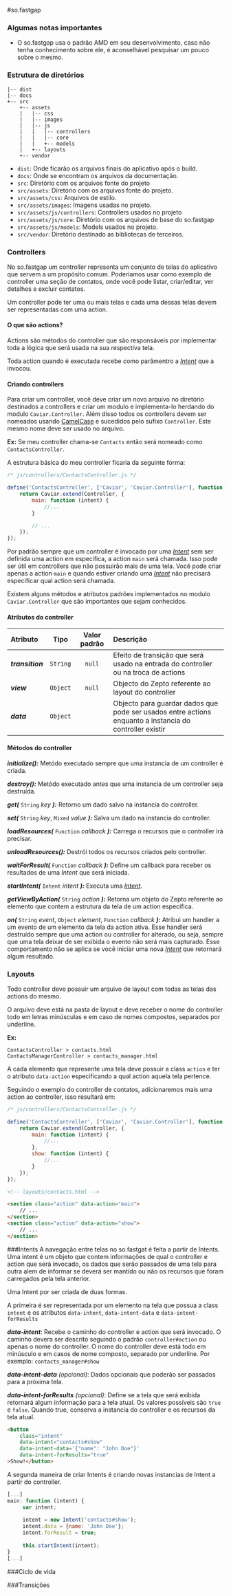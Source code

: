 #so.fastgap

### Algumas notas importantes
- O so.fastgap usa o padrão AMD em seu desenvolvimento, caso não tenha conhecimento sobre ele, é aconselhável pesquisar um pouco sobre o mesmo. 

### Estrutura de diretórios

```
|-- dist
|-- docs
+-- src
    +-- assets
    |   |-- css
    |   |-- images
    |   |-- js
    |   |   |-- controllers
    |   |   |-- core
    |   |   +-- models
    |   +-- layouts
    +-- vendor

```


- `dist`: Onde ficarão os arquivos finais do aplicativo após o build.
- `docs`: Onde se encontram os arquivos da documentação.
- `src`: Diretório com os arquivos fonte do projeto
- `src/assets`: Diretório com os arquivos fonte do projeto.
- `src/assets/css`: Arquivos de estilo.
- `src/assets/images`: Imagens usadas no projeto.
- `src/assets/js/controllers`: Controllers usados no projeto
- `src/assets/js/core`: Diretório com os arquivos de base do so.fastgap
- `src/assets/js/models`: Models usados no projeto.
- `src/vendor`: Diretório destinado as bibliotecas de terceiros.


### Controllers 

No so.fastgap um controller representa um conjunto de telas do aplicativo que servem a um propósito comum. 
Poderíamos usar como exemplo de controller uma seção de contatos, onde você pode listar, criar/editar, ver detalhes e excluir contatos.

Um controller pode ter uma ou mais telas e cada uma dessas telas devem ser representadas com uma action.

#### O que são actions?
Actions são métodos do controller que são responsáveis por implementar toda a lógica que será usada na sua respectiva tela.

Toda action quando é executada recebe como parâmentro a *[Intent](#intents)* que a invocou.
 
#### Criando controllers
Para criar um controller, você deve criar um novo arquivo no diretório destinados a controllers e criar um modulo e implementa-lo herdando do modulo `Caviar.Controller`. Além disso todos os controllers devem ser nomeados usando [CamelCase](http://pt.wikipedia.org/wiki/CamelCase) e sucedidos pelo sufixo `Controller`. Este mesmo nome deve ser usado no arquivo.

**Ex:** Se meu controller chama-se `Contacts` então será nomeado como `ContactsController`.


A estrutura básica do meu controller ficaria da seguinte forma:


```javascript
/* js/controllers/ContactsController.js */

define('ContactsController', ['Caviar', 'Caviar.Controller'], function (Caviar, Controller) {
    return Caviar.extend(Controller, {
        main: function (intent) {
            //...
        }

		// ...
	});
});
```

Por padrão sempre que um controller é invocado por uma *[Intent](#intents)* sem ser definida uma action em especifica, a action `main` será chamada. Isso pode ser útil em controllers que não possuirão mais de uma tela. Você pode criar apenas a action `main` e quando estiver criando uma *[Intent](#intents)* não precisará especificar qual action será chamada.


Existem alguns métodos e atributos padrões implementados no modulo `Caviar.Controller` que são importantes que sejam conhecidos.


#### Atributos do controller
| Atributo        | Tipo       | Valor padrão   | Descrição                        |
|:----------------|:----------:|:--------------:|:---------------------------------|
|***transition*** | `String`   | `null`         | Efeito de transição que será usado na entrada do controller ou na troca de actions |
|***view***       | `Object`   | `null`         | Objecto do Zepto referente ao layout do controller |
|***data***       | `Object`   |                | Objecto para guardar dados que pode ser usados entre actions enquanto a instancia do controller existir |

#### Métodos do controller

***initialize():*** Metódo executado sempre que uma instancia de um controller é criada.

***destroy():*** Metódo executado antes que uma instancia de um controller seja destruída.

***get(*** `String` *key* ***):*** Retorno um dado salvo na instancia do controller.

***set(*** `String` *key*, `Mixed` *value* ***):*** Salva um dado na instancia do controller.

***loadResources(*** `Function` *callback* ***):*** Carrega o recursos que o controller irá precisar.

***unloadResources():*** Destrói todos os recursos criados pelo controller.

***waitForResult(*** `Function` *callback* ***):*** Define um callback para receber os resultados de uma *Intent* que será iniciada.

***startIntent(*** `Intent` *intent* ***):*** Executa uma *[Intent](#intents)*.

***getViewByAction(*** `String` *action* ***):*** Retorna um objeto do Zepto referente ao elemento que contem a estrutura da tela de um action especifica.

***on(*** `String` *event*, `Object` *element*, `Function` *callback* ***):*** Atribui um handler a um evento de um elemento da tela da action ativa. Esse handler será destruído sempre que uma action ou controller for alterado, ou seja, sempre que uma tela deixar de ser exibida o evento não será mais capturado. Esse comportamento não se aplica se você iniciar uma nova *[Intent](#intents)* que retornará algum resultado.


### Layouts
Todo controller deve possuir um arquivo de layout com todas as telas das actions do mesmo. 

O arquivo deve está na pasta de layout e deve receber o nome do controller todo em letras minúsculas e em caso de nomes compostos, separados por underline.

**Ex:** 
```
ContactsController > contacts.html
ContactsManagerController > contacts_manager.html
``` 

A cada elemento que represente uma tela deve possuir a class `action` e ter o atributo `data-action` especificando a qual action aquela tela pertence.


Seguindo o exemplo do controller de contatos, adicionaremos mais uma action ao controller, isso resultará em:


```javascript
/* js/controllers/ContactsController.js */

define('ContactsController', ['Caviar', 'Caviar.Controller'], function (Caviar, Controller) {
    return Caviar.extend(Controller, {
        main: function (intent) {
            //...
        },
        show: function (intent) {
            //...
        }
	});
});
```

```html
<!-- layouts/contacts.html -->

<section class="action" data-action="main">
	// ...
</section>
<section class="action" data-action="show">
	// ...
</section>
```


###Intents
A navegação entre telas no so.fastgat é feita a partir de Intents. Uma intent é um objeto que contem informações de qual o controller e action que será invocado, os dados que serão passados de uma tela para outra alem de informar se deverá ser mantido ou não os recursos que foram carregados pela tela anterior.

Uma Intent por ser criada de duas formas.

A primeira é ser representada por um elemento na tela que possua a class `intent` e os atributos `data-intent`, `data-intent-data` e `data-intent-forResults`

***data-intent***: Recebe o caminho do controller e action que será invocado. O caminho devera ser descrito seguindo o padrão `controller#action` ou apenas o nome do controller. O nome do controller deve está todo em minúsculo e em casos de nome composto, separado por underline. Por exemplo: `contacts_manager#show`

***data-intent-data*** *(opcional)*: Dados opcionais que poderão ser passados para a próxima tela.

***data-intent-forResults*** *(opcional)*: Define se a tela que será exibida retornará algum informação para a tela atual. Os valores possíveis são `true` e `false`. Quando true, conserva a instancia do controller e os recursos da tela atual.

```html
<button 
    class="intent" 
    data-intent="contacts#show"
    data-intent-data='{"name": "John Doe"}' 
    data-intent-forResults="true"
>Show!</button>
```

A segunda maneira de criar Intents é criando novas instancias de Intent a partir do controller.

```javascript
[...]
main: function (intent) {
     var intent;
     
     intent = new Intent('contacts#show');
     intent.data = {name: 'John Doe'};
     intent.forResult = true;
     
     this.startIntent(intent);
}
[...]
```


###Ciclo de vida



###Transições

